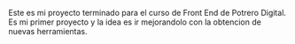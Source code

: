 Este es mi proyecto terminado para el curso de Front End de Potrero Digital. Es mi primer proyecto y la idea es ir mejorandolo con la obtencion de nuevas herramientas.
